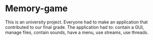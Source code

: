 # Memory-game
This is an university project. Everyone had to make an application that contributed to our final grade. The application had to: contain a GUI, manage files, contain sounds, 
have a menu, use streams, use threads. 
